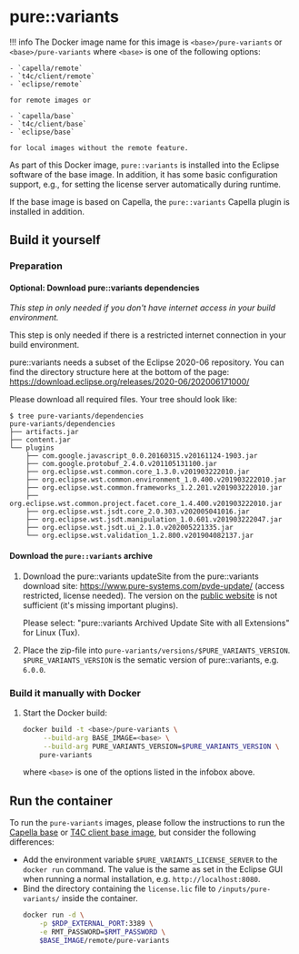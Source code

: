 <!--
 ~ SPDX-FileCopyrightText: Copyright DB InfraGO AG and contributors
 ~ SPDX-License-Identifier: Apache-2.0
 -->

# pure::variants

<!-- prettier-ignore -->
!!! info
    The Docker image name for this image is `<base>/pure-variants` or `<base>/pure-variants`
    where `<base>` is one of the following options:

    - `capella/remote`
    - `t4c/client/remote`
    - `eclipse/remote`

    for remote images or

    - `capella/base`
    - `t4c/client/base`
    - `eclipse/base`

    for local images without the remote feature.

As part of this Docker image, `pure::variants` is installed into the Eclipse
software of the base image. In addition, it has some basic configuration
support, e.g., for setting the license server automatically during runtime.

If the base image is based on Capella, the `pure::variants` Capella plugin is
installed in addition.

## Build it yourself

### Preparation

#### Optional: Download pure::variants dependencies

_This step in only needed if you don't have internet access in your build
environment._

This step is only needed if there is a restricted internet connection in your
build environment.

pure::variants needs a subset of the Eclipse 2020-06 repository. You can find
the directory structure here at the bottom of the page:
<https://download.eclipse.org/releases/2020-06/202006171000/>

Please download all required files. Your tree should look like:

```text
$ tree pure-variants/dependencies
pure-variants/dependencies
├── artifacts.jar
├── content.jar
└── plugins
    ├── com.google.javascript_0.0.20160315.v20161124-1903.jar
    ├── com.google.protobuf_2.4.0.v201105131100.jar
    ├── org.eclipse.wst.common.core_1.3.0.v201903222010.jar
    ├── org.eclipse.wst.common.environment_1.0.400.v201903222010.jar
    ├── org.eclipse.wst.common.frameworks_1.2.201.v201903222010.jar
    ├── org.eclipse.wst.common.project.facet.core_1.4.400.v201903222010.jar
    ├── org.eclipse.wst.jsdt.core_2.0.303.v202005041016.jar
    ├── org.eclipse.wst.jsdt.manipulation_1.0.601.v201903222047.jar
    ├── org.eclipse.wst.jsdt.ui_2.1.0.v202005221335.jar
    └── org.eclipse.wst.validation_1.2.800.v201904082137.jar
```

#### Download the `pure::variants` archive

1.  Download the pure::variants updateSite from the pure::variants download
    site: <https://www.pure-systems.com/pvde-update/> (access restricted,
    license needed). The version on the
    [public website](https://www.pure-systems.com/pv-update/) is not sufficient
    (it's missing important plugins).

    Please select: "pure::variants Archived Update Site with all Extensions"
    for Linux (Tux).

1.  Place the zip-file into `pure-variants/versions/$PURE_VARIANTS_VERSION`.
    `$PURE_VARIANTS_VERSION` is the sematic version of pure::variants, e.g.
    `6.0.0`.

### Build it manually with Docker

1. Start the Docker build:

   ```zsh
   docker build -t <base>/pure-variants \
   	    --build-arg BASE_IMAGE=<base> \
        --build-arg PURE_VARIANTS_VERSION=$PURE_VARIANTS_VERSION \
       pure-variants
   ```

   where `<base>` is one of the options listed in the infobox above.

## Run the container

To run the `pure-variants` images, please follow the instructions to run the
[Capella base](./base.md) or [T4C client base image](capella/t4c/base.md), but
consider the following differences:

- Add the environment variable `$PURE_VARIANTS_LICENSE_SERVER` to the
  `docker run` command. The value is the same as set in the Eclipse GUI when
  running a normal installation, e.g. `http://localhost:8080`.
- Bind the directory containing the `license.lic` file to
  `/inputs/pure-variants/` inside the container.
  ```zsh
  docker run -d \
      -p $RDP_EXTERNAL_PORT:3389 \
      -e RMT_PASSWORD=$RMT_PASSWORD \
      $BASE_IMAGE/remote/pure-variants
  ```
